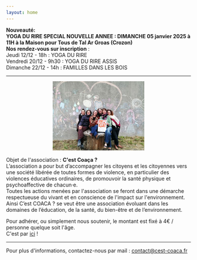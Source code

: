 ```yaml
---
layout: home
---
```

**Nouveauté:**<br>
**YOGA DU RIRE SPECIAL NOUVELLE ANNEE : DIMANCHE 05 janvier 2025 à 11H à la Maison pour Tous de Tal Ar Groas (Crozon)**<br>
**Nos rendez-vous sur inscription** :<br>
Jeudi 12/12 - 18h : YOGA DU RIRE<br>
Vendredi 20/12 - 9h30 : YOGA DU RIRE ASSIS<br>
Dimanche 22/12 - 14h : FAMILLES DANS LES BOIS<br>


*******
<center><img class="fit-picture" src="./assets/img/page-accueil-site.jpg"
     alt="Photo de l'équipe"></center>
     
Objet de l'association : **C'est Coaça ?**<br>
L’association a pour but d’accompagner les citoyens et les citoyennes vers une société libérée de toutes formes de violence, en particulier des violences éducatives ordinaires, de promouvoir la santé physique et psychoaffective de chacun·e.<br>
Toutes les actions menées par l'association se feront dans une démarche respectueuse du vivant et en conscience de l'impact sur l'environnement.<br>
Ainsi C’est COACA ? se veut être une association évoluant dans les domaines de l’éducation, de la santé, du bien-être et de l’environnement.<br>

Pour adhérer, ou simplement nous soutenir, le montant est fixé à 4€ / personne quelque soit l'âge. <br>
C'est par [ici](https://www.helloasso.com/associations/c-est-coaca-c-est-de-la-culture-d-ocytocine-pour-accorder-le-coeur-et-les-actes/adhesions/adhesion-2023-2024/widget-bouton) !

*******
<!--Le mouvement, les sensations corporelles, l’écoute et le dialogue sont la base de notre travail sur les relations, à soi, aux autres et au monde.<br>
Nous proposons également des programmes personnalisés, mêlants nos différentes compétences, sur devis.
-->
Pour plus d'informations, contactez-nous par mail : <a href="mailto:contact@cest-coaca.fr">contact@cest-coaca.fr</a>


<!--
<center><img class="fit-picture" src="./assets/img/affiche-yoga-du-rire.jpg"
     alt="Affiche Yoga du Rire"></center>
-->
